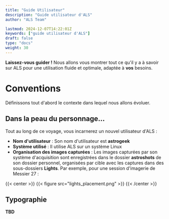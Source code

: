 ```yaml
---
title: "Guide Utilisateur"
description: "Guide utilisateur d'ALS"
author: "ALS Team"

lastmod: 2024-12-07T14:22:01Z
keywords: ["guide utilisateur d'ALS"]
draft: false
type: "docs"
weight: 30
---
```

**Laissez-vous guider !** Nous allons vous montrer tout ce qu'il y a à savoir sur ALS pour une utilisation fluide et 
optimale, adaptée à **vos** besoins. 

# Conventions
Définissons tout d'abord le contexte dans lequel nous allons évoluer.

## Dans la peau du personnage...

Tout au long de ce voyage, vous incarnerez un nouvel utilisateur d'ALS :
- **Nom d'utilisateur**&nbsp;: Son nom d'utilisateur est **astrogeek**
- **Système utilisé**&nbsp;: Il utilise ALS sur un système Linux
- **Organisation des images capturées**&nbsp;: Les images capturées par son système d'acquisition sont enregistrées
dans le dossier **astroshots** de son dossier personnel, organisées par cible avec les captures dans des sous-dossiers
**Lights**. Par exemple, pour une session d'imagerie de Messier 27 :

{{< center >}}
{{< figure src="lights_placement.png" >}}
{{< /center >}}

## Typographie

**TBD**
